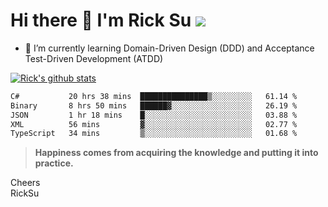 # Hi there 👋 I'm Rick Su ![](https://komarev.com/ghpvc/?username=ricksu978)
<!--
**ricksu978/ricksu978** is a ✨ _special_ ✨ repository because its `README.md` (this file) appears on your GitHub profile.

Here are some ideas to get you started:

- 🔭 I’m currently working on ...
-->
- 🌱 I’m currently learning Domain-Driven Design (DDD) and Acceptance Test-Driven Development (ATDD)
<!--
- 👯 I’m looking to collaborate on ...
- 🤔 I’m looking for help with ...
- 💬 Ask me about ...
- 📫 How to reach me: ...
- 😄 Pronouns: ...
- ⚡ Fun fact: ...
-->
[![Rick's github stats](https://github-readme-stats.vercel.app/api?username=ricksu978&theme=dark)](https://github.com/ricksu978/ricksu978)

<!--START_SECTION:waka-->

```txt
C#           20 hrs 38 mins  ███████████████▒░░░░░░░░░   61.14 %
Binary       8 hrs 50 mins   ██████▓░░░░░░░░░░░░░░░░░░   26.19 %
JSON         1 hr 18 mins    █░░░░░░░░░░░░░░░░░░░░░░░░   03.88 %
XML          56 mins         ▓░░░░░░░░░░░░░░░░░░░░░░░░   02.77 %
TypeScript   34 mins         ▒░░░░░░░░░░░░░░░░░░░░░░░░   01.68 %
```

<!--END_SECTION:waka-->

> **Happiness comes from acquiring the knowledge and putting it into practice.**

Cheers  
RickSu 
